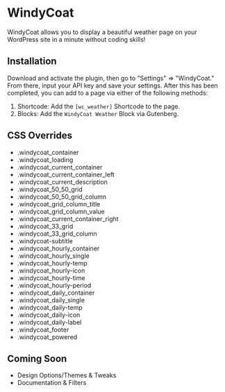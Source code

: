 # WindyCoat

WindyCoat allows you to display a beautiful weather page on your WordPress site in a minute without coding skills! 

## Installation

Download and activate the plugin, then go to "Settings" => "WindyCoat."  From there, input your API key and save your settings.
After this has been completed, you can add to a page via either of the following methods:

1.  Shortcode:  Add the `[wc_weather]` Shortcode to the page.
2.  Blocks:  Add the `WindyCoat Weather` Block via Gutenberg.

## CSS Overrides

* .windycoat_container
* .windycoat_loading
* .windycoat_current_container
* .windycoat_current_container_left
* .windycoat_current_description
* .windycoat_50_50_grid
* .windycoat_50_50_grid_column
* .windycoat_grid_column_title
* .windycoat_grid_column_value
* .windycoat_current_container_right
* .windycoat_33_grid
* .windycoat_33_grid_column
* .windycoat-subtitle
* .windycoat_hourly_container
* .windycoat_hourly_single
* .windycoat_hourly-temp
* .windycoat_hourly-icon
* .windycoat_hourly-time
* .windycoat_hourly-period
* .windycoat_daily_container
* .windycoat_daily_single
* .windycoat_daily-temp
* .windycoat_daily-icon
* .windycoat_daily-label
* .windycoat_footer
* .windycoat_powered

## Coming Soon

* Design Options/Themes & Tweaks
* Documentation & Filters